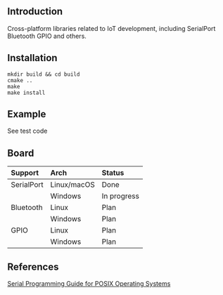 ## Introduction

Cross-platform libraries related to IoT development, including SerialPort Bluetooth GPIO and others.

## Installation

    mkdir build && cd build
    cmake ..
    make
    make install
    
## Example

See test code

## Board

| Support | Arch    | Status  |
| :------ | :------ | :------ |
| SerialPort | Linux/macOS | Done |
|            | Windows     | In progress |
| Bluetooth  | Linux       | Plan |
|            | Windows     | Plan |
| GPIO       | Linux       | Plan |
|            | Windows     | Plan |

## References

[Serial Programming Guide for POSIX Operating Systems](https://www.cmrr.umn.edu/~strupp/serial.html)